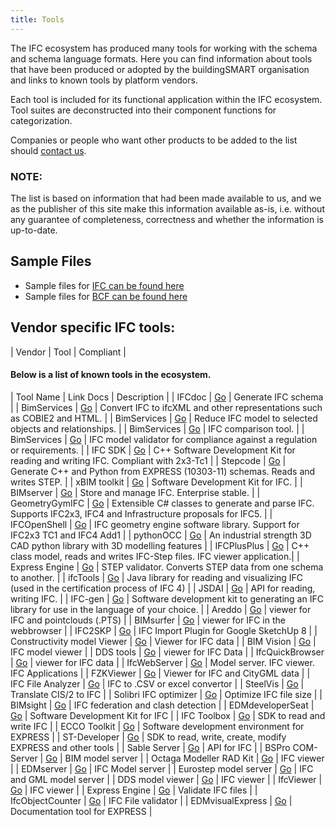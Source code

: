 ```yaml
---
title: Tools
---
```


The IFC ecosystem has produced many tools for working with the schema and schema language formats. Here you can find information about tools that have been produced or adopted by the buildingSMART organisation and links to known tools by platform vendors.

Each tool is included for its functional application within the IFC ecosystem. Tool suites are deconstructed into their component functions for categorization.  

Companies or people who want other products to be added to the list should [contact us](webmaster@buildingsmart.org). 

### NOTE:  
The list is based on information that had been made available to us, and we as the publisher of this site make this information available as-is, i.e. without any guarantee of completeness, correctness and whether the information is up-to-date.

## Sample Files
* Sample files for <a href="sample-files/ifc.md"> IFC can be found here</a>
* Sample files for <a href="sample-files/bcf.md"> BCF can be found here</a>

## Vendor specific IFC tools:

| Vendor | Tool | Compliant |


#### Below is a list of known tools in the ecosystem.

| Tool Name | Link Docs | Description |
| IFCdoc | [Go](http://www.buildingsmart-tech.org/specifications/specification-tools/ifcdoc-tool) | Generate IFC schema |
| BimServices | [Go](http://www.aec3.com/en/6/6_04.htm) | Convert IFC to ifcXML and other representations such as COBIE2 and HTML. |
| BimServices | [Go](http://www.aec3.com/en/6/6_04.htm) | Reduce IFC model to selected objects and relationships. |
| BimServices | [Go](http://www.aec3.com/en/6/6_04.htm)  | IFC comparison tool. |
| BimServices | [Go](http://www.aec3.com/en/6/6_04.htm)  |  IFC model validator for compliance against a regulation or requirements. |
| IFC SDK | [Go](https://github.com/cstb/ifc-sdk) | C++ Software Development Kit for reading and writing IFC. Compliant with 2x3-Tc1 |
| Stepcode | [Go](http://stepcode.org) | Generate C++ and Python from EXPRESS (10303-11) schemas. Reads and writes STEP. |
| xBIM toolkit | [Go](http://www.openbim.org/) | Software Development Kit for IFC. |
| BIMserver | [Go](http://www.bimserver.org/) | Store and manage IFC. Enterprise stable.  |
| GeometryGymIFC | [Go](https://geometrygym.wordpress.com/) | Extensible C# classes to generate and parse IFC. Supports IFC2x3, IFC4 and Infrastructure proposals for IFC5. |
| IFCOpenShell | [Go](IFCOpenShell.org) | IFC geometry engine software library. Support for IFC2x3 TC1 and IFC4 Add1 |
| pythonOCC | [Go](http://pythonOCC.org) | An industrial strength 3D CAD python library with 3D modelling features |
| IFCPlusPlus | [Go](http://ifcplusplus.com) | C++ class model, reads and writes IFC-Step files. IFC viewer application.|
| Express Engine | [Go](http://exp-engine.sourceforge.net/) | STEP validator. Converts STEP data from one schema to another. |
| ifcTools | [Go](http://www.ifctoolsproject.com/) | Java library for reading and visualizing IFC (used in the certification process of IFC 4) |
| JSDAI | [Go](http://www.jsdai.net/) | API for reading, writing IFC. |
| IFC-gen | [Go](https://github.com/ikeough/IFC-gen) | Software development kit to generating an IFC library for use in the language of your choice. |
| Areddo | [Go](http://www.areddo.com/) | viewer for IFC and pointclouds (.PTS) |
| BIMsurfer | [Go](http://www.bimsurfer.org/) | viewer for IFC in the webbrowser |
| IFC2SKP | [Go](http://www.cadalog-inc.com/) | IFC Import Plugin for Google SketchUp 8 |
| Constructivity model Viewer | [Go](http://www.constructivity.com/) | Viewer for IFC data |
| BIM Vision | [Go](http://www.bimvision.eu/home/) | IFC model viewer |
| DDS tools | [Go](http://www.dds-cad.net/) | viewer for IFC Data |
| IfcQuickBrowser | [Go](http://www.team-solutions.de/) | viewer for IFC data |
| IfcWebServer | [Go](http://www.ifcwebserver.org/) | Model server. IFC viewer. IFC Applications |
| FZKViewer | [Go](https://www.iai.kit.edu/1302.php) | Viewer for IFC and CityGML data |
| IFC File Analyzer | [Go](https://www.nist.gov/services-resources/software/ifc-file-analyzer) | IFC to .CSV or excel convertor |
| SteelVis | [Go](https://www.nist.gov/services-resources/software/steelvis-aka-cis2-viewer) | Translate CIS/2 to IFC |
| Solibri IFC optimizer | [Go](http://www.solibri.com/products/solibri-ifc-optimizer/) | Optimize IFC file size |
| BIMsight | [Go](http://www.teklabimsight.com/) | IFC federation and clash detection |
| EDMdeveloperSeat | [Go](http://www.epmtech.jotne.com/) | Software Development Kit for IFC |
| IFC Toolbox | [Go](http://www.eurostep.com/) | SDK to read and write IFC |
| ECCO Toolkit | [Go](http://www.pdtec.de/) | Software development environment for EXPRESS |
| ST-Developer | [Go](http://www.epmtech.jotne.com/) | SDK to read, write, create, modify EXPRESS and other tools |
| Sable Server | [Go](http://www.eurostep.com/) | API for IFC |
| BSPro COM-Server | [Go](http://www.granlund.fi/) | BIM model server |
| Octaga Modeller RAD Kit | [Go](http://www.octaga.com/) | IFC viewer |
| EDMserver | [Go](http://www.epmtech.jotne.com/) | IFC Model server |
| Eurostep model server | [Go](http://www.eurostep.com/) | IFC and GML model server |
| DDS model viewer | [Go](http://www.dds.no/) | IFC viewer |
| IfcViewer | [Go](http://www.iai.fzk.de/ifc) | IFC viewer |
| Express Engine | [Go](http://exp-engine.sourceforge.net/) | Validate IFC files |
| IfcObjectCounter | [Go](http://www.iai.fzk.de/ifc) | IFC File validator |
| EDMvisualExpress | [Go](http://www.epmtech.jotne.com/) | Documentation tool for EXPRESS |
